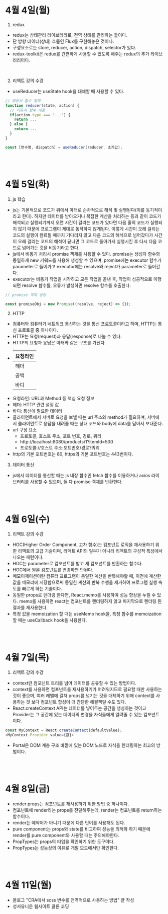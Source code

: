 # 4월 4일(월)

1. redux

- redux는 상태관리 라이브러리로, 전역 상태를 관리하는 툴이다.
- 단 방향 데이터(상태) 흐름인 Flux를 구현해놓은 것이다.
- 구성요소로는 store, reducer, action, dispatch, selector가 있다.
- redux-toolkit은 redux를 간편하게 사용할 수 있도록 해주는 redux의 추가 라이브러리이다.

<br />

2. 리액트 강의 수강

- useReducer는 useState hook을 대체할 때 사용할 수 있다.

```javascript
// 리듀서 함수 정의
function reducer(state, action) {
  // 리듀서 함수 내용
  if(action.type === "...") {
    return ...
  } else {
    return ...
  }
}

const [변수명, dispatch] = useReducer(reducer, 초기값);
```

<br /><br />

# 4월 5일(화)

1. js 학습

- js는 기본적으로 코드가 위에서 아래로 순차적으로 해석 및 실행된다(이를 동기적이라고 한다). 하지만 데이터를 받아오거나 복잡한 계산을 처리하는 등과 같이 코드가 해석되고 실행되기까지 오랜 시간이 걸리는 코드가 있다면 다음 줄의 코드가 실행되지 않기 때문에 프로그램이 제대로 동작하지 않게된다. 이렇게 시간이 오래 걸리는 코드의 실행이 완료될 때까지 기다리지 않고 다음 코드의 해석으로 넘어갔다가 시간이 오래 걸리는 코드의 해석이 끝나면 그 코드로 돌아가서 실행시킨 후 다시 다음 코드로 넘어가는 것을 비동기라고 한다.
- js에서 비동기 처리시 promise 객체를 사용할 수 있다. promise는 생성자 함수와 동일하게 new 키워드를 사용해 생성할 수 있으며, promise에는 executor 함수가 parameter로 들어가고 executor에는 resolve와 reject가 parameter로 들어간다.
- executor는 비동기 작업을 시작하고 모든 작업을 끝낸 후, 작업이 성공적으로 이행되면 resolve 함수를, 오류가 발생하면 resolve 함수를 호출한다.

```javascript
// promise 객체 생성

const promiseObj = new Promise((resolve, reject) => {});
```

2. HTTP

- 컴퓨터와 컴퓨터가 네트워크 통신하는 것을 통신 프로토콜이라고 하며, HTTP는 통신 프로토콜 중 하나이다.
- HTTP는 요청(request)과 응답(response)로 나눌 수 있다.
- HTTP의 요청과 응답은 아래와 같은 구조를 가진다.
- | 요청라인 |
  | -------- |
  | 헤더     |
  | 공백     |
  | 바디     |
- 요청라인: URL과 Method 등 핵심 요청 정보
- 헤더: HTTP 관련 설정 값
- 바디: 통신에 필요한 데이터
- 클라이언트에서 서버로 요청을 보낼 때는 url 주소와 method가 필요하며, 서버에서 클라이언트로 응답을 내려줄 때는 상태 코드와 body에 data를 담아서 보내준다.
- url 구성 요소
  - 프로토콜, 호스트 주소, 포트 번호, 경로, 쿼리
  - http://localhost:8080/products/1?itemId=500
  - 프로토콜://호스트 주소:포트번호/경로?쿼리
- http의 기본 포트번호는 80, https의 기본 포트번호는 443번이다.

3. 데이터 통신

- js에서 데이터를 통신할 때는 js 내장 함수인 fetch 함수를 이용하거나 axios 라이브러리를 사용할 수 있으며, 둘 다 promise 객체를 반환한다.

<br /><br />

# 4월 6일(수)

1. 리액트 강의 수강

- HOC(Higher Order Component, 고차 함수)는 컴포넌트 로직을 재사용하기 위한 리액트의 고급 기술이며, 리액트 API의 일부가 아니라 리액트의 구성적 특성에서 나오는 패턴이다.
- HOC는 parameter로 컴포넌트를 받고 새 컴포넌트를 반환하는 함수다.
- HOC에서 원본 컴포넌트를 변경하면 안된다.
- 메모이제이션이란 컴퓨터 프로그램이 동일한 계산을 반복해야할 때, 이전에 계산한 값을 메모리에 저장함으로써 동일한 계산의 반복 수행을 제거하여 프로그램 실행 속도를 빠르게 하는 기술이다.
- 동일한 props로 렌더링 한다면, React.memo를 사용하여 성능 향상을 누릴 수 있다. memo를 사용하면 react는 컴포넌트를 렌더링하지 않고 마지막으로 렌더링 된 결과를 재사용한다.
- 특정 값을 memoization 할 때는 useMemo hook을, 특정 함수를 memoization 할 때는 useCallback hook을 사용한다.

<br /><br />

# 4월 7일(목)

1. 리액트 강의 수강

- context란 컴포넌트 트리를 넘어 데이터를 공유할 수 있는 방법이다.
- context를 사용하면 컴포넌트를 재사용하기가 어려워지므로 필요할 때만 사용하는 것이 좋으며, 여러 레벨에 걸쳐 props를 넘기는 것을 대체하기 위해 context를 사용하는 것 보다 컴포넌트 합성이 더 간단한 해결책일 수도 있다.
- React.createContext API는 데이터를 넣어두는 공간을 생성하는 것이고 Provider는 그 공간에 있는 데이터의 변경을 자식들에게 알려줄 수 있는 컴포넌트이다.

```javascript
const MyContext = React.createContext(defaultValue);
<MyContext.Provider value={값}>
```

- Portal은 DOM 계층 구조 바깥에 있는 DOM 노드로 자식을 렌더링하는 최고의 방법이다.

<br /><br />

# 4월 8일(금)

- render props는 컴포넌트를 재사용하기 위한 방법 중 하나이다.
- 컴포넌트에 render라는 props를 전달해주는데, render는 컴포넌트를 return하는 함수이다.
- render는 예약어가 아니기 때문에 다른 단어를 사용해도 된다.
- pure component는 props와 state를 비교하여 성능을 최적화 하기 때문에 render를 pure component와 사용할 때는 주의해야한다.
- PropTypes는 props의 타입을 확인하기 위한 도구이다.
- PropTypes는 성능상의 이유로 개발 모드에서만 확인한다.

<br /><br />

# 4월 11일(월)

- 블로그 "CRA에서 scss 변수를 전역적으로 사용하는 방법" 글 작성
- 성서유니온 웹사이트 클론 코딩

